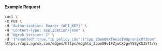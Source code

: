 <!-- Code generated for API Clients. DO NOT EDIT. -->

#### Example Request

```bash
curl \
-X PUT \
-H "Authorization: Bearer {API_KEY}" \
-H "Content-Type: application/json" \
-H "Ngrok-Version: 2" \
-d '{"enabled":true,"ip_policy_ids":["ipp_2bomO8XfAeid1WQprsnZxMT3Dpm","ipp_2bomO9ZCfAnLCiCL8ZJUV75UBfd"]}' \
https://api.ngrok.com/edges/https/edghts_2bomO9v1FZjwCX5gvYS9yKSJ5Tt/routes/edghtsrt_2bomO61qudEcO7SD610vdB3a1Rn/ip_restriction
```
